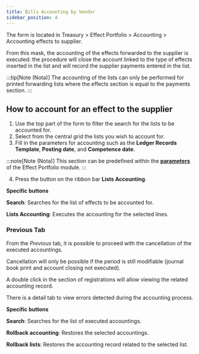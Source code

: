 ```yaml
---
title: Bills Accounting by Vendor
sidebar_position: 4
---
```


The form is located in Treasury > Effect Portfolio > Accounting > Accounting effects to supplier.

From this mask, the accounting of the effects forwarded to the supplier is executed: the procedure will close the account linked to the type of effects inserted in the list and will record the supplier payments entered in the list.

:::tip[Note (Nota)]
The accounting of the lists can only be performed for printed forwarding lists where the effects section is equal to the payments section.
:::

## How to account for an effect to the supplier

1. Use the top part of the form to filter the search for the lists to be accounted for.
2. Select from the central grid the lists you wish to account for.
3. Fill in the parameters for accounting such as the **Ledger Records Template**, **Posting date**, and **Competence date**.

:::note[Note (Nota)]
This section can be predefined within the [**parameters**](/docs/configurations/parameters/treasury/bills-portfolio-parameters) of the Effect Portfolio module.
:::

4. Press the button on the ribbon bar **Lists Accounting**.

**Specific buttons**

**Search**: Searches for the list of effects to be accounted for.

**Lists Accounting**: Executes the accounting for the selected lines.

### Previous Tab

From the *Previous* tab, it is possible to proceed with the cancellation of the executed accountings.

Cancellation will only be possible if the period is still modifiable (journal book print and account closing not executed).

A double click in the section of registrations will allow viewing the related accounting record.

There is a detail tab to view errors detected during the accounting process.

**Specific buttons**

**Search**: Searches for the list of executed accountings.

**Rollback accounting**: Restores the selected accountings.

**Rollback lists**: Restores the accounting record related to the selected list.